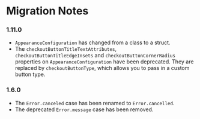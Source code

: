 # Migration Notes
### 1.11.0
- `AppearanceConfiguration` has changed from a class to a struct.
- The `checkoutButtonTitleTextAttributes`, `checkoutButtonTitleEdgeInsets` and `checkoutButtonCornerRadius` properties on `AppearanceConfiguration` have been deprecated. They are replaced by `checkoutButtonType`, which allows you to pass in a custom button type.

### 1.6.0
- The `Error.canceled` case has been renamed to `Error.cancelled`.
- The deprecated `Error.message` case has been removed.
